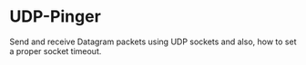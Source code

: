 # UDP-Pinger
Send and receive Datagram packets using UDP sockets and also, how to set a proper socket timeout.
